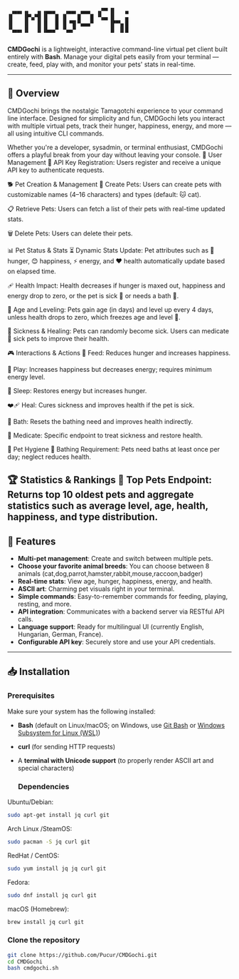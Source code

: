 ```plaintext
 ▗▄▄▖▗▖  ▗▖▗▄▄▄   ▗▄▄▖ ▄▄▄  ▗▞▀▘▐▌   ▄ 
▐▌   ▐▛▚▞▜▌▐▌  █ ▐▌   █   █ ▝▚▄▖▐▌   ▄ 
▐▌   ▐▌  ▐▌▐▌  █ ▐▌▝▜▌▀▄▄▄▀     ▐▛▀▚▖█ 
▝▚▄▄▖▐▌  ▐▌▐▙▄▄▀ ▝▚▄▞▘          ▐▌ ▐▌█ 
                         
```

**CMDGochi** is a lightweight, interactive command-line virtual pet client built entirely with **Bash**. Manage your digital pets easily from your terminal — create, feed, play with, and monitor your pets' stats in real-time.

---

## 🚀 Overview

CMDGochi brings the nostalgic Tamagotchi experience to your command line interface. Designed for simplicity and fun, CMDGochi lets you interact with multiple virtual pets, track their hunger, happiness, energy, and more — all using intuitive CLI commands.

Whether you're a developer, sysadmin, or terminal enthusiast, CMDGochi offers a playful break from your day without leaving your console.
👤 User Management
🔑 API Key Registration: Users register and receive a unique API key to authenticate requests.

🐕 Pet Creation & Management
🐾 Create Pets: Users can create pets with customizable names (4–16 characters) and types (default: 🐱 cat).

📋 Retrieve Pets: Users can fetch a list of their pets with real-time updated stats.

🗑️ Delete Pets: Users can delete their pets.

📊 Pet Status & Stats
⏳ Dynamic Stats Update: Pet attributes such as 🍗 hunger, 😊 happiness, ⚡ energy, and ❤️ health automatically update based on elapsed time.

🩹 Health Impact: Health decreases if hunger is maxed out, happiness and energy drop to zero, or the pet is sick 🤒 or needs a bath 🛁.

🎂 Age and Leveling: Pets gain age (in days) and level up every 4 days, unless health drops to zero, which freezes age and level 🧊.

🤧 Sickness & Healing: Pets can randomly become sick. Users can medicate 💊 sick pets to improve their health.

🎮 Interactions & Actions
🍎 Feed: Reduces hunger and increases happiness.

🧸 Play: Increases happiness but decreases energy; requires minimum energy level.

🛌 Sleep: Restores energy but increases hunger.

❤️‍🩹 Heal: Cures sickness and improves health if the pet is sick.

🛁 Bath: Resets the bathing need and improves health indirectly.

💊 Medicate: Specific endpoint to treat sickness and restore health.

🚿 Pet Hygiene
🧼 Bathing Requirement: Pets need baths at least once per day; neglect reduces health.

🏆 Statistics & Rankings
🌟 Top Pets Endpoint: Returns top 10 oldest pets and aggregate statistics such as average level, age, health, happiness, and type distribution.
---

## 🎯 Features

- **Multi-pet management**: Create and switch between multiple pets.
- **Choose your favorite animal breeds**: You can choose between 8 animals (cat,dog,parrot,hamster,rabbit,mouse,raccoon,badger)
- **Real-time stats**: View age, hunger, happiness, energy, and health.
- **ASCII art**: Charming pet visuals right in your terminal.
- **Simple commands**: Easy-to-remember commands for feeding, playing, resting, and more.
- **API integration**: Communicates with a backend server via RESTful API calls.
- **Language support**: Ready for multilingual UI (currently English, Hungarian, German, France).
- **Configurable API key**: Securely store and use your API credentials.

---

## 📥 Installation

### Prerequisites

Make sure your system has the following installed:

- **Bash** (default on Linux/macOS; on Windows, use [Git Bash](https://gitforwindows.org/) or [Windows Subsystem for Linux (WSL)](https://learn.microsoft.com/en-us/windows/wsl/install))
- **curl** (for sending HTTP requests)
- A **terminal with Unicode support** (to properly render ASCII art and special characters)

  ### Dependencies
Ubuntu/Debian:
```bash
sudo apt-get install jq curl git
```
Arch Linux /SteamOS:
```bash
sudo pacman -S jq curl git
```
RedHat / CentOS:
```bash
sudo yum install jq jq curl git
```
Fedora:
```bash
sudo dnf install jq curl git
```
macOS (Homebrew):
```bash
brew install jq curl git
```

### Clone the repository

```bash
git clone https://github.com/Pucur/CMDGochi.git
cd CMDGochi
bash cmdgochi.sh
```
